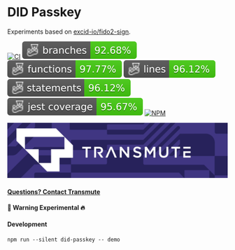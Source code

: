 # DID Passkey

Experiments based on [excid-io/fido2-sign](https://github.com/excid-io/fido2-sign).

[![CI](https://github.com/transmute-industries/did-passkey/actions/workflows/ci.yml/badge.svg)](https://github.com/transmute-industries/did-passkey/actions/workflows/ci.yml)
![Branches](./badges/coverage-branches.svg)
![Functions](./badges/coverage-functions.svg)
![Lines](./badges/coverage-lines.svg)
![Statements](./badges/coverage-statements.svg)
![Jest coverage](./badges/coverage-jest%20coverage.svg)
[![NPM](https://nodei.co/npm/@transmute/did-passkey.png?mini=true)](https://npmjs.org/package/@transmute/did-passkey)

<img src="./transmute-banner.png" />

#### [Questions? Contact Transmute](https://transmute.typeform.com/to/RshfIw?typeform-source=did-passkey)

#### 🚧 Warning Experimental 🔥

#### Development

```
npm run --silent did-passkey -- demo
```
